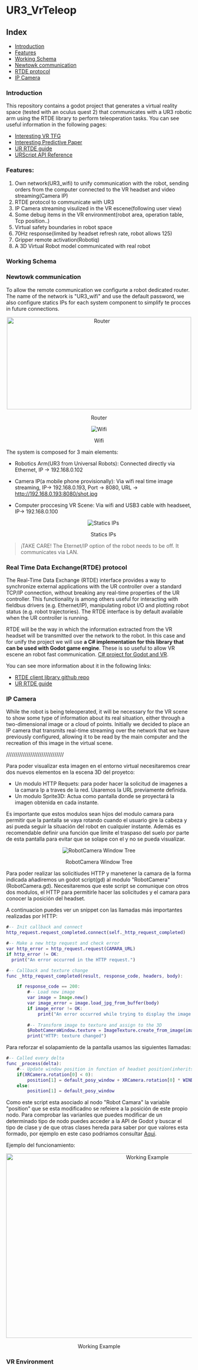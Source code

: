 # UR3_VrTeleop

## Index
* [Introduction](#introduction)
* [Features](#features)
* [Working Schema](#working-schema)
* [Newtowk communication](newtowk-communication)
* [RTDE protocol](real-time-data-exchange(rtde)-protocol)
* [IP Camera](ip-camera)

### Introduction

This repository contains a godot project that generates a virtual reality space (tested with an oculus quest 2) that communicates with a UR3 robotic arm using the RTDE library to perform teleoperation tasks.
You can see useful information in the following pages:
- [Interesting VR TFG](https://core.ac.uk/reader/154758810)
- [Interesting Predictive Paper](https://www.alaris.kz/wp-content/uploads/2013/11/lbr1899_Omarali.pdf)
- [UR RTDE guide](https://www.universal-robots.com/download/manuals-e-seriesur20ur30/script/script-manual-e-series-sw-511/)
- [URScript API Reference](https://s3-eu-west-1.amazonaws.com/ur-support-site/50689/scriptManual.pdf)

### Features:
1. Own network(UR3_wifi) to unify communication with the robot, sending orders from the computer connected to the VR headset and video streaming(Camera IP)
2. RTDE protocol to communicate with UR3
3. IP Camera streaming visulized in the VR escene(following user view)
4. Some debug items in the VR environment(robot area, operation table, Tcp position..)
5. Virtual safety boundaries in robot space
6. 70Hz response(limited by headset refresh rate, robot allows 125)
7. Gripper remote activation(Robotiq)
8. A 3D Virtual Robot model communicated with real robot


### Working Schema





### Newtowk communication

To allow the remote communication we configurte a robot dedicated router. The name of the network is "UR3_wifi" and use the default password, we also configure statics IPs for each system component to simplify te procces in future connections.

<div class="figure">
  <p align="center">
    <img
      src="https://github.com/porrasp8/UR3_VrTeleop/assets/72991722/004cf20e-048f-41d9-810c-d5a9855c5e7c"
      alt="Router"
      width="500" 
      height="250" />
  </p>
   <p align="center"> Router</p>
</div>

<div class="figure">
  <p align="center">
    <img
      src="https://github.com/porrasp8/UR3_VrTeleop/assets/72991722/c9afc9a2-2f4f-4384-83aa-15c876683da6"
      alt="Wifi" />
  </p>
   <p align="center"> Wifi</p>
</div>

The system is composed for 3 main elements:
- Robotics Arm(UR3 from Universal Robots): Connected directly via Ethernet, IP -> 192.168.0.102
- Camera IP(a mobile phone provisionally): Via wifi real time image streaming, IP->	192.168.0.193, Port -> 8080, URL -> http://192.168.0.193:8080/shot.jpg
- Computer proccesing VR Scene: Via wifi and USB3 cable with headseet, IP-> 192.168.0.100

  <div class="figure">
  <p align="center">
    <img
      src="https://github.com/porrasp8/UR3_VrTeleop/assets/72991722/1863d413-8a7a-4ba2-9248-3ba07c7f26c5"
      alt="Statics IPs" />
  </p>
   <p align="center"> Statics IPs</p>
</div>


> ¡TAKE CARE! The Eternet/IP option of the robot needs to be off. It communicates via LAN.

### Real Time Data Exchange(RTDE) protocol

The Real-Time Data Exchange (RTDE) interface provides a way to synchronize external applications with the UR controller over a standard TCP/IP connection, without breaking any real-time properties of the UR controller. This functionality is among others useful for interacting with fieldbus drivers (e.g. Ethernet/IP), manipulating robot I/O and plotting robot status (e.g. robot trajectories). The RTDE interface is by default available when the UR controller is running.

RTDE will be the way in which the information extracted from the VR headset will be transmitted over the network to the robot. In this case and for unify the project we will use **a C# implementation for this library that can be used with Godot game engine**. These is so useful to allow VR escene an robot fast communication. [C# project for Godot and VR](https://sourceforge.net/p/firsttestfchaxel/code/HEAD/tree/trunk/Ur_Rtde/).

You can see more information about it in the following links:
- [RTDE client library github repo](https://github.com/UniversalRobots/RTDE_Python_Client_Library)
- [UR RTDE guide](https://www.universal-robots.com/download/manuals-e-seriesur20ur30/script/script-manual-e-series-sw-511/)


### IP Camera

While the robot is being teleoperated, it will be necessary for the VR scene to show some type of information about its real situation, either through a two-dimensional image or a cloud of points. Initially we decided to place an IP camera that transmits real-time streaming over the network that we have previously configured, allowing it to be read by the main computer and the recreation of this image in the virtual scene.


///////////////////////////////

Para poder visualizar esta imagen en el entorno virtual necesitaremos crear dos nuevos elementos en la escena 3D del proyetco:
- Un modulo HTTP Requets: para poder hacer la solicitud de imagenes a la camara Ip a traves de la red. Usaremos la URL previamente definida.
- Un modulo Sprite3D: Actua como pantalla donde se proyectará la imagen obtenida en cada instante.

Es importante que estos modulos sean hijos del modulo camara para permitir que la pantalla se vaya rotando cuando el usuario gire la cabeza y asi pueda seguir la situación del robot en cualquier instante. Además es recomendable definir una función que limite el traspaso del suelo por parte de esta pantalla para evitar que se solape con el y no se pueda visualizar.

  <div class="figure">
  <p align="center">
    <img
      src="https://github.com/porrasp8/UR3_VrTeleop/assets/72991722/4092003b-155f-424f-a195-1c40ac83bb98"
      alt="RobotCamera Window Tree" />
  </p>
   <p align="center"> RobotCamera Window Tree</p>
</div>


Para poder realizar las solicitiudes HTTP y manetener la camara de la forma indicada añadiremos un godot script(gd) al modulo "RobotCamera"(RobotCamera.gd). Necesitaremos que este script se comunique con otros dos modulos, el HTTP para permitirle hacer las solicitudes y el camara para conocer la posición del headset. 

A continuacion puedes ver un snippet con las llamadas más importantes realizadas por HTTP:

``` gd
#-- Init callback and connect
http_request.request_completed.connect(self._http_request_completed)

#-- Make a new http request and check error
var http_error = http_request.request(CAMARA_URL)
if http_error != OK:
  print("An error occurred in the HTTP request.")

#-- Callback and texture change
func _http_request_completed(result, response_code, headers, body):

	if response_code == 200:
		#-- Load new image
		var image = Image.new()
		var image_error = image.load_jpg_from_buffer(body)
		if image_error != OK:
			print("An error occurred while trying to display the image.")
		
		#-- Transform image to texture and assign to the 3D
		$RobotCameraWindow.texture = ImageTexture.create_from_image(image)
		print("HTTP: texture changed")
```


Para reforzar el solapamiento de la pantalla usamos las siguientes llamadas:
``` gd
#-- Called every delta
func _process(delta):	
	#-- Update window position in function of headset position(inherits of XrCamera3D)
	if(XRCamera.rotation[0] < 0):
		position[1] = default_posy_window + XRCamera.rotation[0] * WINDOW_Y_SCALE_VAL
	else:
		position[1] = default_posy_window
```

Como este script esta asociado al nodo "Robot Camara" la variable "position" que se esta modificadno se refeiere a la posición de este propio nodo. Para comprobar las varianles que puedes modificar de un determinado tipo de nodo puedes acceder a la API de Godot y buscar el tipo de clase y de que otras clases hereda para saber por que valores esta formado, por ejemplo en este caso podriamos consultar [Aqui](https://docs.godotengine.org/en/stable/classes/class_node3d.html).


Ejemplo del funcionamiento:

  <div class="figure">
  <p align="center">
    <img
      src="https://github.com/porrasp8/UR3_VrTeleop/assets/72991722/e34e9132-f97b-46ec-b8da-371f1250f331"
      alt="Working Example" 
	width="750" 
      height="500"/>
  </p>
   <p align="center"> Working Example</p>
</div>


### VR Environment


